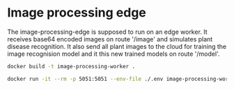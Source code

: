 # Image processing edge
The image-processing-edge is supposed to run on an edge worker. It receives base64 encoded images on route '/image' and simulates plant disease recognition. It also send all plant images to the cloud for training the image recognision model and it this new trained models on route '/model'.

```bash
docker build -t image-processing-worker .
```

```bash
docker run -it --rm -p 5051:5051 --env-file ./.env image-processing-worker
```